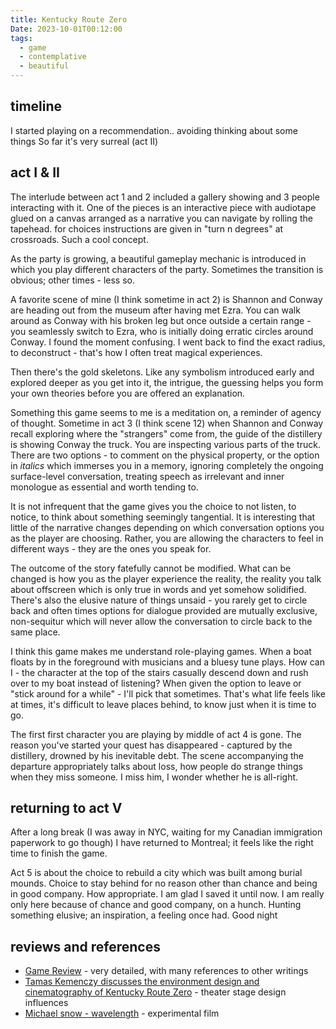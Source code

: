 ```yaml
---
title: Kentucky Route Zero
Date: 2023-10-01T00:12:00
tags:
  - game
  - contemplative
  - beautiful
---
```


## timeline
I started playing on a recommendation.. avoiding thinking about some things
So far it's very surreal (act II)

## act I & II
The interlude between act 1 and 2 included a gallery showing and 3 people interacting with it. One of the pieces is an interactive piece with audiotape glued on a canvas arranged as a narrative you can navigate by rolling the tapehead. for choices instructions are given in "turn n degrees" at crossroads. Such a cool concept. 

As the party is growing, a beautiful gameplay mechanic is introduced in which you play different characters of the party. Sometimes the transition is obvious; other times - less so. 

A favorite scene of mine (I think sometime in act 2) is Shannon and Conway are heading out from the museum after having met Ezra. You can walk around as Conway with his broken leg but once outside a certain range - you seamlessly switch to Ezra, who is initially doing erratic circles around Conway. I found the moment confusing. I went back to find the exact radius, to deconstruct - that's how I often treat magical experiences. 

Then there's the gold skeletons. Like any symbolism introduced early and explored deeper as you get into it, the intrigue, the guessing helps you form your own theories before you are offered an explanation.

Something this game seems to me is a meditation on, a reminder of agency of thought. Sometime in act 3 (I think scene 12) when Shannon and Conway recall exploring where the "strangers" come from, the guide of the distillery is showing Conway the truck. You are inspecting various parts of the truck. There are two options - to comment on the physical property, or the option in *italics* which immerses you in a memory, ignoring completely the ongoing surface-level conversation, treating speech as irrelevant and inner monologue as essential and worth tending to.

It is not infrequent that the game gives you the choice to not listen, to notice, to think about something seemingly tangential. 
It is interesting that little of the narrative changes depending on which conversation options you as the player are choosing. Rather,  you are allowing the characters to feel in different ways - they are the ones you speak for. 

The outcome of the story fatefully cannot be modified. What can be changed is how you as the player experience the reality, the reality you talk about offscreen which is only true in words and yet somehow solidified. There's also the elusive nature of things unsaid - you rarely get to circle back and often times options for dialogue provided are mutually exclusive, non-sequitur which will never allow the conversation to circle back to the same place.

I think this game makes me understand role-playing games. When a boat floats by in the foreground with musicians and a bluesy tune plays. How can I - the character at the top of the stairs casually descend down and rush over to my boat instead of listening? When given the option to leave or "stick around for a while" - I'll pick that sometimes. That's what life feels like at times, it's difficult to leave places behind, to know just when it is time to go.

The first first character you are playing by middle of act 4 is gone. The reason you've started your quest has disappeared - captured by the distillery, drowned by his inevitable debt. The scene accompanying the departure appropriately talks about loss, how people do strange things when they miss someone. I miss him, I wonder whether he is all-right.

## returning to act V
After a long break (I was away in NYC, waiting for my Canadian immigration paperwork to go though) I have returned to Montreal; it feels like the right time to finish the game.

Act 5 is about the choice to rebuild a city which was built among burial mounds. Choice to stay behind for no reason other than chance and being in good company. How appropriate. I am glad I saved it until now. I am really only here because of chance and good company, on a hunch. Hunting something elusive; an inspiration, a feeling once had. 
Good night
## reviews and references 

* [Game Review](https://critical-distance.com/2019/09/26/kentucky-route-zero/) - very detailed, with many references to other writings 
* [Tamas Kemenczy discusses the environment design and cinematography of Kentucky Route Zero](https://youtu.be/nh_o8JEmVdw?si=gWdX45XpP0gzAsOh) - theater stage design influences 
* [Michael snow - wavelength](https://www.youtube.com/watch?v=zyjuZs7EQqI) - experimental film

